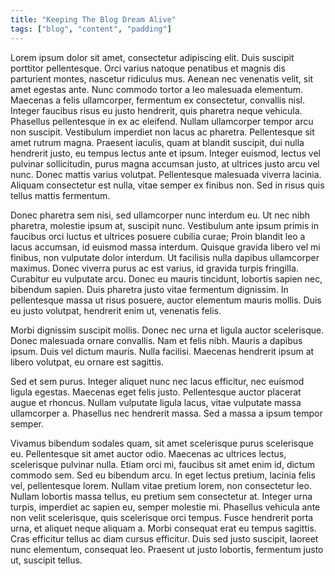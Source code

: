 ```yaml
---
title: "Keeping The Blog Dream Alive"
tags: ["blog", "content", "padding"]
---
```


Lorem ipsum dolor sit amet, consectetur adipiscing elit. Duis suscipit porttitor pellentesque. Orci varius natoque penatibus et magnis dis parturient montes, nascetur ridiculus mus. Aenean nec venenatis velit, sit amet egestas ante. Nunc commodo tortor a leo malesuada elementum. Maecenas a felis ullamcorper, fermentum ex consectetur, convallis nisl. Integer faucibus risus eu justo hendrerit, quis pharetra neque vehicula. Phasellus pellentesque in ex ac eleifend. Nullam ullamcorper tempor arcu non suscipit. Vestibulum imperdiet non lacus ac pharetra. Pellentesque sit amet rutrum magna. Praesent iaculis, quam at blandit suscipit, dui nulla hendrerit justo, eu tempus lectus ante et ipsum. Integer euismod, lectus vel pulvinar sollicitudin, purus magna accumsan justo, at ultrices justo arcu vel nunc. Donec mattis varius volutpat. Pellentesque malesuada viverra lacinia. Aliquam consectetur est nulla, vitae semper ex finibus non. Sed in risus quis tellus mattis fermentum.

<!-- excerpt -->

Donec pharetra sem nisi, sed ullamcorper nunc interdum eu. Ut nec nibh pharetra, molestie ipsum at, suscipit nunc. Vestibulum ante ipsum primis in faucibus orci luctus et ultrices posuere cubilia curae; Proin blandit leo a lacus accumsan, id euismod massa interdum. Quisque gravida libero vel mi finibus, non vulputate dolor interdum. Ut facilisis nulla dapibus ullamcorper maximus. Donec viverra purus ac est varius, id gravida turpis fringilla. Curabitur eu vulputate arcu. Donec eu mauris tincidunt, lobortis sapien nec, bibendum sapien. Duis pharetra justo vitae fermentum dignissim. In pellentesque massa ut risus posuere, auctor elementum mauris mollis. Duis eu justo volutpat, hendrerit enim ut, venenatis felis.

Morbi dignissim suscipit mollis. Donec nec urna et ligula auctor scelerisque. Donec malesuada ornare convallis. Nam et felis nibh. Mauris a dapibus ipsum. Duis vel dictum mauris. Nulla facilisi. Maecenas hendrerit ipsum at libero volutpat, eu ornare est sagittis.

Sed et sem purus. Integer aliquet nunc nec lacus efficitur, nec euismod ligula egestas. Maecenas eget felis justo. Pellentesque auctor placerat augue et rhoncus. Nullam vulputate ligula lacus, vitae vulputate massa ullamcorper a. Phasellus nec hendrerit massa. Sed a massa a ipsum tempor semper.

Vivamus bibendum sodales quam, sit amet scelerisque purus scelerisque eu. Pellentesque sit amet auctor odio. Maecenas ac ultrices lectus, scelerisque pulvinar nulla. Etiam orci mi, faucibus sit amet enim id, dictum commodo sem. Sed eu bibendum arcu. In eget lectus pretium, lacinia felis vel, pellentesque lorem. Nullam vitae pretium lorem, non consectetur leo. Nullam lobortis massa tellus, eu pretium sem consectetur at. Integer urna turpis, imperdiet ac sapien eu, semper molestie mi. Phasellus vehicula ante non velit scelerisque, quis scelerisque orci tempus. Fusce hendrerit porta urna, et aliquet neque aliquam a. Morbi consequat erat eu tempus sagittis. Cras efficitur tellus ac diam cursus efficitur. Duis sed justo suscipit, laoreet nunc elementum, consequat leo. Praesent ut justo lobortis, fermentum justo ut, suscipit tellus.
